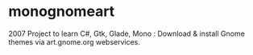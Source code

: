 monognomeart
============

2007 Project to learn C#, Gtk, Glade, Mono : Download &amp; install Gnome themes via art.gnome.org webservices.
